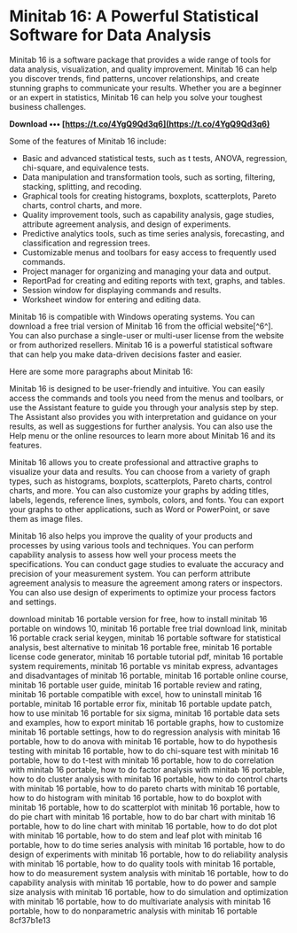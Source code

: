 # Minitab 16: A Powerful Statistical Software for Data Analysis
 
Minitab 16 is a software package that provides a wide range of tools for data analysis, visualization, and quality improvement. Minitab 16 can help you discover trends, find patterns, uncover relationships, and create stunning graphs to communicate your results. Whether you are a beginner or an expert in statistics, Minitab 16 can help you solve your toughest business challenges.
 
**Download ••• [https://t.co/4YgQ9Qd3q6](https://t.co/4YgQ9Qd3q6)**


 
Some of the features of Minitab 16 include:
 
- Basic and advanced statistical tests, such as t tests, ANOVA, regression, chi-square, and equivalence tests.
- Data manipulation and transformation tools, such as sorting, filtering, stacking, splitting, and recoding.
- Graphical tools for creating histograms, boxplots, scatterplots, Pareto charts, control charts, and more.
- Quality improvement tools, such as capability analysis, gage studies, attribute agreement analysis, and design of experiments.
- Predictive analytics tools, such as time series analysis, forecasting, and classification and regression trees.
- Customizable menus and toolbars for easy access to frequently used commands.
- Project manager for organizing and managing your data and output.
- ReportPad for creating and editing reports with text, graphs, and tables.
- Session window for displaying commands and results.
- Worksheet window for entering and editing data.

Minitab 16 is compatible with Windows operating systems. You can download a free trial version of Minitab 16 from the official website[^6^]. You can also purchase a single-user or multi-user license from the website or from authorized resellers. Minitab 16 is a powerful statistical software that can help you make data-driven decisions faster and easier.

Here are some more paragraphs about Minitab 16:
 
Minitab 16 is designed to be user-friendly and intuitive. You can easily access the commands and tools you need from the menus and toolbars, or use the Assistant feature to guide you through your analysis step by step. The Assistant also provides you with interpretation and guidance on your results, as well as suggestions for further analysis. You can also use the Help menu or the online resources to learn more about Minitab 16 and its features.
 
Minitab 16 allows you to create professional and attractive graphs to visualize your data and results. You can choose from a variety of graph types, such as histograms, boxplots, scatterplots, Pareto charts, control charts, and more. You can also customize your graphs by adding titles, labels, legends, reference lines, symbols, colors, and fonts. You can export your graphs to other applications, such as Word or PowerPoint, or save them as image files.
 
Minitab 16 also helps you improve the quality of your products and processes by using various tools and techniques. You can perform capability analysis to assess how well your process meets the specifications. You can conduct gage studies to evaluate the accuracy and precision of your measurement system. You can perform attribute agreement analysis to measure the agreement among raters or inspectors. You can also use design of experiments to optimize your process factors and settings.
 
download minitab 16 portable version for free,  how to install minitab 16 portable on windows 10,  minitab 16 portable free trial download link,  minitab 16 portable crack serial keygen,  minitab 16 portable software for statistical analysis,  best alternative to minitab 16 portable free,  minitab 16 portable license code generator,  minitab 16 portable tutorial pdf,  minitab 16 portable system requirements,  minitab 16 portable vs minitab express,  advantages and disadvantages of minitab 16 portable,  minitab 16 portable online course,  minitab 16 portable user guide,  minitab 16 portable review and rating,  minitab 16 portable compatible with excel,  how to uninstall minitab 16 portable,  minitab 16 portable error fix,  minitab 16 portable update patch,  how to use minitab 16 portable for six sigma,  minitab 16 portable data sets and examples,  how to export minitab 16 portable graphs,  how to customize minitab 16 portable settings,  how to do regression analysis with minitab 16 portable,  how to do anova with minitab 16 portable,  how to do hypothesis testing with minitab 16 portable,  how to do chi-square test with minitab 16 portable,  how to do t-test with minitab 16 portable,  how to do correlation with minitab 16 portable,  how to do factor analysis with minitab 16 portable,  how to do cluster analysis with minitab 16 portable,  how to do control charts with minitab 16 portable,  how to do pareto charts with minitab 16 portable,  how to do histogram with minitab 16 portable,  how to do boxplot with minitab 16 portable,  how to do scatterplot with minitab 16 portable,  how to do pie chart with minitab 16 portable,  how to do bar chart with minitab 16 portable,  how to do line chart with minitab 16 portable,  how to do dot plot with minitab 16 portable,  how to do stem and leaf plot with minitab 16 portable,  how to do time series analysis with minitab 16 portable,  how to do design of experiments with minitab 16 portable,  how to do reliability analysis with minitab 16 portable,  how to do quality tools with minitab 16 portable,  how to do measurement system analysis with minitab 16 portable,  how to do capability analysis with minitab 16 portable,  how to do power and sample size analysis with minitab 16 portable,  how to do simulation and optimization with minitab 16 portable,  how to do multivariate analysis with minitab 16 portable,  how to do nonparametric analysis with minitab 16 portable
 8cf37b1e13
 
